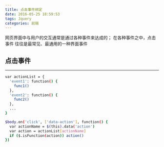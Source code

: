 ```yaml
---
title: 点击事件绑定
date: 2016-05-25 18:59:53
tags: Jquery
categories: 前端
---
```


网页界面中与用户的交互通常是通过各种事件来达成的；
在各种事件之中，点击事件 往往是最常见、最通用的一种界面事件

## 点击事件
------------------------------------
```bash
var actionList = {
  'event1': function() {
    func1()
  },
  'event2': function() {
    func2()
  },
  ...
}

$body.on('click', ['data-action'], function() {
  var actionName = $(this).data('action')
  var action = actionList[actionName]
  if ($.isFunction(action)) action()
})
```